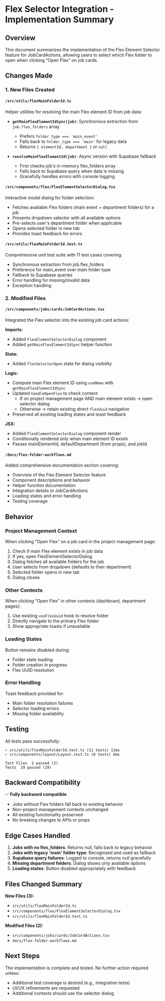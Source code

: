 # Flex Selector Integration - Implementation Summary

## Overview
This document summarizes the implementation of the Flex Element Selector feature for JobCardActions, allowing users to select which Flex folder to open when clicking "Open Flex" on job cards.

## Changes Made

### 1. New Files Created

#### `/src/utils/flexMainFolderId.ts`
Helper utilities for resolving the main Flex element ID from job data:

- **`getMainFlexElementIdSync(job)`**: Synchronous extraction from `job.flex_folders` array
  - Prefers `folder_type === 'main_event'`
  - Falls back to `folder_type === 'main'` for legacy data
  - Returns `{ elementId, department }` or `null`

- **`resolveMainFlexElementId(job)`**: Async version with Supabase fallback
  - First checks job's in-memory flex_folders array
  - Falls back to Supabase query when data is missing
  - Gracefully handles errors with console logging

#### `/src/components/flex/FlexElementSelectorDialog.tsx`
Interactive modal dialog for folder selection:

- Fetches available Flex folders (main event + department folders) for a job
- Presents dropdown selector with all available options
- Pre-selects user's department folder when applicable
- Opens selected folder in new tab
- Provides toast feedback for errors

#### `/src/utils/flexMainFolderId.test.ts`
Comprehensive unit test suite with 11 test cases covering:

- Synchronous extraction from job.flex_folders
- Preference for main_event over main folder type
- Fallback to Supabase queries
- Error handling for missing/invalid data
- Exception handling

### 2. Modified Files

#### `/src/components/jobs/cards/JobCardActions.tsx`
Integrated the Flex selector into the existing job card actions:

**Imports:**
- Added `FlexElementSelectorDialog` component
- Added `getMainFlexElementIdSync` helper function

**State:**
- Added `flexSelectorOpen` state for dialog visibility

**Logic:**
- Compute main Flex element ID using `useMemo` with `getMainFlexElementIdSync`
- Updated `handleOpenFlex` to check context:
  - If on project management page AND main element exists → open selector dialog
  - Otherwise → retain existing direct `flexUuid` navigation
- Preserved all existing loading states and toast feedback

**JSX:**
- Added `FlexElementSelectorDialog` component render
- Conditionally rendered only when main element ID exists
- Passes mainElementId, defaultDepartment (from props), and jobId

#### `/docs/flex-folder-workflows.md`
Added comprehensive documentation section covering:

- Overview of the Flex Element Selector feature
- Component descriptions and behavior
- Helper function documentation
- Integration details in JobCardActions
- Loading states and error handling
- Testing coverage

## Behavior

### Project Management Context
When clicking "Open Flex" on a job card in the project management page:

1. Check if main Flex element exists in job data
2. If yes, open FlexElementSelectorDialog
3. Dialog fetches all available folders for the job
4. User selects from dropdown (defaults to their department)
5. Selected folder opens in new tab
6. Dialog closes

### Other Contexts
When clicking "Open Flex" in other contexts (dashboard, department pages):

1. Use existing `useFlexUuid` hook to resolve folder
2. Directly navigate to the primary Flex folder
3. Show appropriate toasts if unavailable

### Loading States
Button remains disabled during:
- Folder state loading
- Folder creation in progress
- Flex UUID resolution

### Error Handling
Toast feedback provided for:
- Main folder resolution failures
- Selector loading errors
- Missing folder availability

## Testing

All tests pass successfully:
```
✓ src/utils/flexMainFolderId.test.ts (11 tests) 11ms
✓ src/components/layout/Layout.test.ts (8 tests) 6ms

Test Files  2 passed (2)
Tests  19 passed (19)
```

## Backward Compatibility

✅ **Fully backward compatible**
- Jobs without Flex folders fall back to existing behavior
- Non-project-management contexts unchanged
- All existing functionality preserved
- No breaking changes to APIs or props

## Edge Cases Handled

1. **Jobs with no flex_folders**: Returns null, falls back to legacy behavior
2. **Jobs with legacy 'main' folder type**: Recognized and used as fallback
3. **Supabase query failures**: Logged to console, returns null gracefully
4. **Missing department folders**: Dialog shows only available options
5. **Loading states**: Button disabled appropriately with feedback

## Files Changed Summary

**New Files (3):**
- `src/utils/flexMainFolderId.ts`
- `src/components/flex/FlexElementSelectorDialog.tsx`
- `src/utils/flexMainFolderId.test.ts`

**Modified Files (2):**
- `src/components/jobs/cards/JobCardActions.tsx`
- `docs/flex-folder-workflows.md`

## Next Steps

The implementation is complete and tested. No further action required unless:
- Additional test coverage is desired (e.g., integration tests)
- UI/UX refinements are requested
- Additional contexts should use the selector dialog
